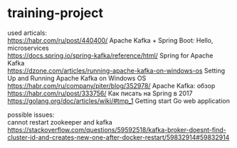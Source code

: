 # training-project
used articals:<br>
https://habr.com/ru/post/440400/ Apache Kafka + Spring Boot: Hello, microservices<br> 
https://docs.spring.io/spring-kafka/reference/html/ Spring for Apache Kafka<br>
https://dzone.com/articles/running-apache-kafka-on-windows-os Setting Up and Running Apache Kafka on Windows OS<br>
https://habr.com/ru/company/piter/blog/352978/  Apache Kafka: обзор<br> 
https://habr.com/ru/post/333756/ Как писать на Spring в 2017<br>
https://golang.org/doc/articles/wiki/#tmp_1 Getting start Go web application <br>


possible issues:<br>
cannot restart zookeeper and kafka https://stackoverflow.com/questions/59592518/kafka-broker-doesnt-find-cluster-id-and-creates-new-one-after-docker-restart/59832914#59832914
